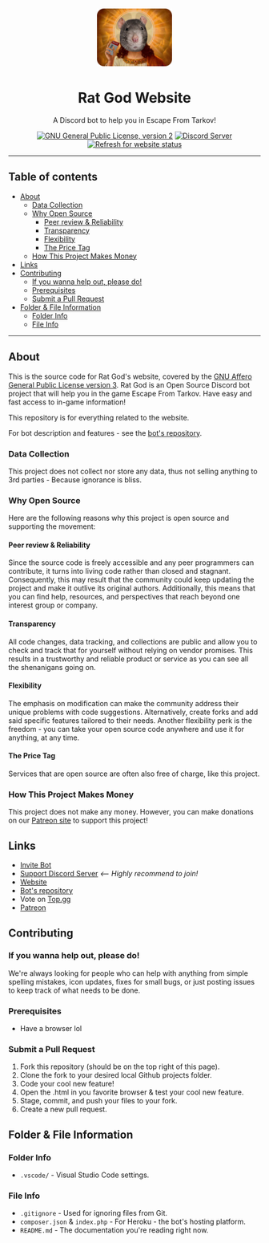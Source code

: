 <h1 align="center"><img src="assets/RG.png" alt="Rat God" width="150" /></h1>

<h1 align="center">Rat God Website</h1>

<p align="center">
	A Discord bot to help you in Escape From Tarkov!
</p>

<p align="center">
	<a href="LICENSE"><img src="https://badgen.net/badge/License/GPLv2/blue" alt="GNU General Public License, version 2" title="License GPLv2" /></a>
	<a href="https://discord.com/invite/kg7VfRQ9Xw"><img src="https://badgen.net/discord/online-members/kg7VfRQ9Xw?icon=discord&label" alt="Discord Server" title="Join our Discord community!" /></a>
	<a href="https://rat-god-website.herokuapp.com/"><img src="https://img.shields.io/website?url=https://rat-god-website.herokuapp.com/" alt="Refresh for website status" title="Website status" /></a>
</p>

- - -

## Table of contents

- [About](#about)
	- [Data Collection](#data-collection)
	- [Why Open Source](#why-open-source)
		- [Peer review & Reliability](#peer-review--reliability)
		- [Transparency](#transparency)
		- [Flexibility](#flexibility)
		- [The Price Tag](#the-price-tag)
	- [How This Project Makes Money](#how-this-project-makes-money)
- [Links](#links)
- [Contributing](#contributing)
	- [If you wanna help out, please do!](#if-you-wanna-help-out-please-do)
	- [Prerequisites](#prerequisites)
	- [Submit a Pull Request](#submit-a-pull-request)
- [Folder & File Information](#folder--file-information)
	- [Folder Info](#folder-info)
	- [File Info](#file-info)

- - -

## About

This is the source code for Rat God's website, covered by the [GNU Affero General Public License version 3](LICENSE). Rat God is an Open Source Discord bot project that will help you in the game Escape From Tarkov. Have easy and fast access to in-game information!

This repository is for everything related to the website.

For bot description and features - see the [bot's repository](https://github.com/Froggi22/Rat-God).

### Data Collection

This project does not collect nor store any data, thus not selling anything to 3rd parties - Because ignorance is bliss.

### Why Open Source

Here are the following reasons why this project is open source and supporting the movement:

#### Peer review & Reliability

Since the source code is freely accessible and any peer programmers can contribute, it turns into living code rather than closed and stagnant. Consequently, this may result that the community could keep updating the project and make it outlive its original authors. Additionally, this means that you can find help, resources, and perspectives that reach beyond one interest group or company.

#### Transparency

All code changes, data tracking, and collections are public and allow you to check and track that for yourself without relying on vendor promises. This results in a trustworthy and reliable product or service as you can see all the shenanigans going on.

#### Flexibility

The emphasis on modification can make the community address their unique problems with code suggestions. Alternatively, create forks and add said specific features tailored to their needs. Another flexibility perk is the freedom - you can take your open source code anywhere and use it for anything, at any time.

#### The Price Tag

Services that are open source are often also free of charge, like this project.

### How This Project Makes Money

This project does not make any money. However, you can make donations on our [Patreon site](https://www.patreon.com/Froggi22) to support this project!

## Links

- [Invite Bot](https://discord.com/api/oauth2/authorize?client_id=864572952275714059&permissions=274877958208&scope=bot%20applications.commands)
- [Support Discord Server](https://discord.com/invite/kg7VfRQ9Xw) *<-- Highly recommend to join!*
- [Website](https://rat-god-website.herokuapp.com/)
- [Bot's repository](https://github.com/Froggi22/Rat-God)
- Vote on [Top.gg](https://top.gg/bot/864572952275714059/vote)
- [Patreon](https://www.patreon.com/Froggi22)

## Contributing

### If you wanna help out, please do!

We're always looking for people who can help with anything from simple spelling mistakes, icon updates, fixes for small bugs, or just posting issues to keep track of what needs to be done.

### Prerequisites

- Have a browser lol

### Submit a Pull Request

1. Fork this repository (should be on the top right of this page).
2. Clone the fork to your desired local Github projects folder.
3. Code your cool new feature!
4. Open the .html in you favorite browser & test your cool new feature.
5. Stage, commit, and push your files to your fork.
6. Create a new pull request.

## Folder & File Information

### Folder Info

- `.vscode/` - Visual Studio Code settings.

### File Info

- `.gitignore` - Used for ignoring files from Git.
- `composer.json` & `index.php` - For Heroku - the bot's hosting platform.
- `README.md` - The documentation you're reading right now.
